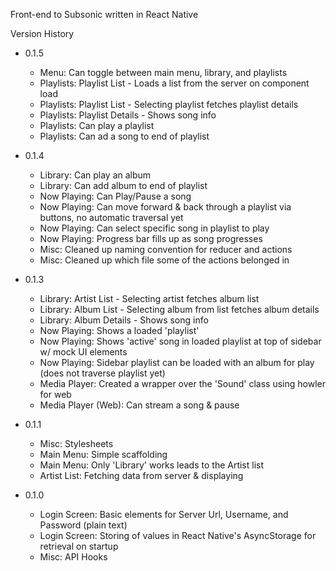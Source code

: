 Front-end to Subsonic written in React Native

Version History
- 0.1.5
  - Menu: Can toggle between main menu, library, and playlists
  - Playlists: Playlist List - Loads a list from the server on component load
  - Playlists: Playlist List - Selecting playlist fetches playlist details
  - Playlists: Playlist Details - Shows song info
  - Playlists: Can play a playlist
  - Playlists: Can ad a song to end of playlist

- 0.1.4
  - Library: Can play an album
  - Library: Can add album to end of playlist
  - Now Playing: Can Play/Pause a song
  - Now Playing: Can move forward & back through a playlist via buttons, no automatic traversal yet
  - Now Playing: Can select specific song in playlist to play
  - Now Playing: Progress bar fills up as song progresses
  - Misc: Cleaned up naming convention for reducer and actions
  - Misc: Cleaned up which file some of the actions belonged in

- 0.1.3
  - Library: Artist List - Selecting artist fetches album list
  - Library: Album List - Selecting album from list fetches album details
  - Library: Album Details - Shows song info
  - Now Playing: Shows a loaded 'playlist'
  - Now Playing: Shows 'active' song in loaded playlist at top of sidebar w/ mock UI elements
  - Now Playing: Sidebar playlist can be loaded with an album for play (does not traverse playlist yet)
  - Media Player: Created a wrapper over the 'Sound' class using howler for web
  - Media Player (Web): Can stream a song & pause

- 0.1.1
  - Misc: Stylesheets
  - Main Menu: Simple scaffolding
  - Main Menu: Only 'Library' works leads to the Artist list  
  - Artist List: Fetching data from server & displaying

- 0.1.0
  - Login Screen: Basic elements for Server Url, Username, and Password (plain text)
  - Login Screen: Storing of values in React Native's AsyncStorage for retrieval on startup
  - Misc: API Hooks